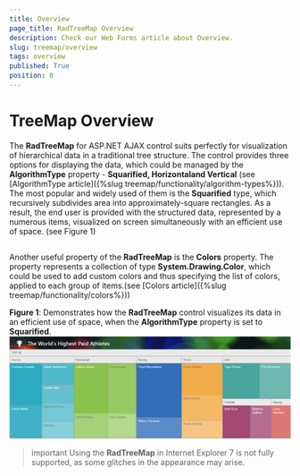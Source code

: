 ```yaml
---
title: Overview
page_title: RadTreeMap Overview
description: Check our Web Forms article about Overview.
slug: treemap/overview
tags: overview
published: True
position: 0
---
```


# TreeMap Overview

The __RadTreeMap__ for ASP.NET AJAX control suits perfectly for visualization of hierarchical data in a traditional tree structure. The control provides three options for displaying the data, which could be managed by the __AlgorithmType__ property - __Squarified, Horizontaland Vertical__ (see [AlgorithmType article]({%slug treemap/functionality/algorithm-types%})). The most popular and widely used of them is the __Squarified__ type, which recursively subdivides area into approximately-square rectangles. As a result, the end user is provided with the structured data, represented by a numerous items, visualized on screen simultaneously with an efficient use of space. (see Figure 1)

## 

Another useful property of the __RadTreeMap__ is the __Colors__ property. The property represents a collection of type __System.Drawing.Color__, which could be used to add custom colors and thus specifying the list of colors, applied to each group of items.(see [Colors article]({%slug treemap/functionality/colors%}))

__Figure 1__: Demonstrates how the __RadTreeMap__ control visualizes its data in an efficient use of space, when the __AlgorithmType__ property is set to __Squarified__.![treemap-overview](images/treemap-overview.png)

>important Using the __RadTreeMap__ in Internet Explorer 7 is not fully supported, as some glitches in the appearance may arise.
>

